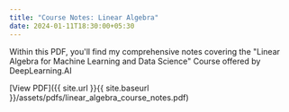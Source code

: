 ```yaml
---
title: "Course Notes: Linear Algebra"
date: 2024-01-11T18:30:00+05:30
---
```


Within this PDF, you'll find my comprehensive notes covering the "Linear Algebra for Machine Learning and Data Science" Course offered by DeepLearning.AI

[View PDF]({{ site.url }}{{ site.baseurl }}/assets/pdfs/linear_algebra_course_notes.pdf)

<!-- Removing the embedded pdf as it was causing issue with safari browser... -->
<!-- <embed src="../assets/pdfs/linear_algebra_course_notes.pdf" type="application/pdf" style="min-height:100vh;width:100%"/> -->